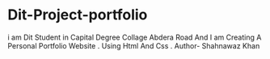 # Dit-Project-portfolio
i am Dit Student in Capital Degree Collage Abdera Road And I am Creating A Personal Portfolio Website . Using Html And Css .
Author- Shahnawaz Khan 
